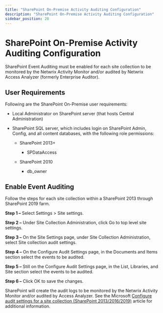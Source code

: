 ```yaml
---
title: "SharePoint On-Premise Activity Auditing Configuration"
description: "SharePoint On-Premise Activity Auditing Configuration"
sidebar_position: 20
---
```


# SharePoint On-Premise Activity Auditing Configuration

SharePoint Event Auditing must be enabled for each site collection to be monitored by the Netwrix
Activity Monitor and/or audited by Netwrix Access Analyzer (formerly Enterprise Auditor).

## User Requirements

Following are the SharePoint On-Premise user requirements:

- Local Administrator on SharePoint server (that hosts Central Administration)
- SharePoint SQL server, which includes login on SharePoint Admin, Config, and all content
  databases, with the following role permissions:

    - SharePoint 2013+

        - SPDataAccess

    - SharePoint 2010

        - db_owner

## Enable Event Auditing

Follow the steps for each site collection within a SharePoint 2013 through SharePoint 2019 farm.

**Step 1 –** Select Settings > Site settings.

**Step 2 –** Under Site Collection Administration, click Go to top level site settings.

**Step 3 –** On the Site Settings page, under Site Collection Administration, select Site collection
audit settings.

**Step 4 –** On the Configure Audit Settings page, in the Documents and Items section select the
events to be audited.

**Step 5 –** Still on the Configure Audit Settings page, in the List, Libraries, and Site section
select the events to be audited.

**Step 6 –** Click OK to save the changes.

SharePoint will create the audit logs to be monitored by the Netwrix Activity Monitor and/or audited
by Access Analyzer. See the Microsoft
[Configure audit settings for a site collection (SharePoint 2013/2016/2019)](https://support.office.com/en-us/article/Configure-audit-settings-for-a-site-collection-a9920c97-38c0-44f2-8bcb-4cf1e2ae22d2)
article for additional information.
